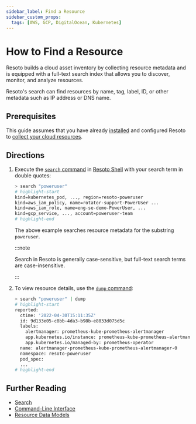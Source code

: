 ```yaml
---
sidebar_label: Find a Resource
sidebar_custom_props:
  tags: [AWS, GCP, DigitalOcean, Kubernetes]
---
```


# How to Find a Resource

Resoto builds a cloud asset inventory by collecting resource metadata and is equipped with a full-text search index that allows you to discover, monitor, and analyze resources.

Resoto's search can find resources by name, tag, label, ID, or other metadata such as IP address or DNS name.

## Prerequisites

This guide assumes that you have already [installed](../../getting-started/install-resoto/index.md) and configured Resoto to [collect your cloud resources](../../getting-started/configure-cloud-provider-access/index.md).

## Directions

1. Execute the [`search` command](../../reference/cli/search.md) in [Resoto Shell](../../concepts/components/shell.md) with your search term in double quotes:

   ```bash
   > search "poweruser"
   # highlight-start
   ​kind=kubernetes_pod, ..., region=resoto-poweruser
   ​kind=aws_iam_policy, name=rotator-support-PowerUser ...
   ​kind=aws_iam_role, name=eng-se-demo-PowerUser, ...
   ​kind=gcp_service, ..., account=poweruser-team
   # highlight-end
   ```

   The above example searches resource metadata for the substring `poweruser`.

   :::note

   Search in Resoto is generally case-sensitive, but full-text search terms are case-insensitive.

   :::

2. To view resource details, use the [`dump` command](../../reference/cli/dump.md):

   ```bash
   > search "poweruser" | dump
   # highlight-start
   ​reported:
   ​  ctime: '2022-04-30T15:11:35Z'
   ​  id: 9d133e05-c8bb-4da3-b98b-e8033d075d5c
   ​  labels:
   ​    alertmanager: prometheus-kube-prometheus-alertmanager
   ​    app.kubernetes.io/instance: prometheus-kube-prometheus-alertmanager
   ​    app.kubernetes.io/managed-by: prometheus-operator
   ​  name: alertmanager-prometheus-kube-prometheus-alertmanager-0
   ​  namespace: resoto-poweruser
   ​  pod_spec:
     ...
   # highlight-end
   ```

## Further Reading

- [Search](../../concepts/search/index.md)
- [Command-Line Interface](../../reference/cli/index.md)
- [Resource Data Models](../../reference/data-models/index.md)
